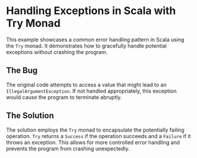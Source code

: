 # Handling Exceptions in Scala with Try Monad

This example showcases a common error handling pattern in Scala using the `Try` monad.  It demonstrates how to gracefully handle potential exceptions without crashing the program.

## The Bug

The original code attempts to access a value that might lead to an `IllegalArgumentException`.  If not handled appropriately, this exception would cause the program to terminate abruptly.

## The Solution

The solution employs the `Try` monad to encapsulate the potentially failing operation.  `Try` returns a `Success` if the operation succeeds and a `Failure` if it throws an exception.  This allows for more controlled error handling and prevents the program from crashing unexpectedly.
